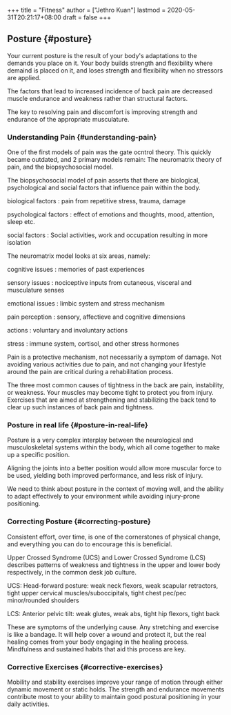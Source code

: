 +++
title = "Fitness"
author = ["Jethro Kuan"]
lastmod = 2020-05-31T20:21:17+08:00
draft = false
+++

## Posture {#posture}

Your current posture is the result of your body's adaptations to the
demands you place on it. Your body builds strength and flexibility
where demaind is placed on it, and loses strength and flexibility when
no stressors are applied.

The factors that lead to increased incidence of back pain are
decreased muscle endurance and weakness rather than structural
factors.

The key to resolving pain and discomfort is improving strength and
endurance of the appropriate musculature.

### Understanding Pain {#understanding-pain}

One of the first models of pain was the gate ocntrol theory. This
quickly became outdated, and 2 primary models remain: The neuromatrix
theory of pain, and the biopsychosocial model.

The biopsychosocial model of pain asserts that there are biological,
psychological and social factors that influence pain within the body.

biological factors
: pain from repetitive stress, trauma, damage

psychological factors
: effect of emotions and thoughts, mood, attention, sleep etc.

social factors
: Social activities, work and occupation resulting in more isolation

The neuromatrix model looks at six areas, namely:

cognitive issues
: memories of past experiences

sensory issues
: nociceptive inputs from cutaneous, visceral and musculature senses

emotional issues
: limbic system and stress mechanism

pain perception
: sensory, affectieve and cognitive dimensions

actions
: voluntary and involuntary actions

stress
: immune system, cortisol, and other stress hormones

Pain is a protective mechanism, not necessarily a symptom of damage.
Not avoiding various activities due to pain, and not changing your
lifestyle around the pain are critical during a rehabilitation
process.

The three most common causes of tightness in the back are pain,
instability, or weakness. Your muscles may become tight to protect you
from injury. Exercises that are aimed at strengthening and stabilizing
the back tend to clear up such instances of back pain and tightness.

### Posture in real life {#posture-in-real-life}

Posture is a very complex interplay between the neurological and
musculoskeletal systems within the body, which all come together to
make up a specific position.

Aligning the joints into a better position would allow more muscular
force to be used, yielding both improved performance, and less risk of
injury.

We need to think about posture in the context of moving well, and the
ability to adapt effectively to your environment while avoiding
injury-prone positioning.

### Correcting Posture {#correcting-posture}

Consistent effort, over time, is one of the cornerstones of physical
change, and everything you can do to encourage this is beneficial.

Upper Crossed Syndrome (UCS) and Lower Crossed Syndrome (LCS)
describes patterns of weakness and tightness in the upper and lower
body respectively, in the common desk job culture.

UCS: Head-forward posture: weak neck flexors, weak scapular
retractors, tight upper cervical muscles/suboccipitals, tight chest
pec/pec minor/rounded shoulders

LCS: Anterior pelvic tilt: weak glutes, weak abs, tight hip flexors,
tight back

These are symptoms of the underlying cause. Any stretching and
exercise is like a bandage. It will help cover a wound and protect it,
but the real healing comes from your body engaging in the healing
process. Mindfulness and sustained habits that aid this process are
key.

### Corrective Exercises {#corrective-exercises}

Mobility and stability exercises improve your range of motion through
either dynamic movement or static holds. The strength and endurance
movements contribute most to your ability to maintain good postural
positioning in your daily activities.
